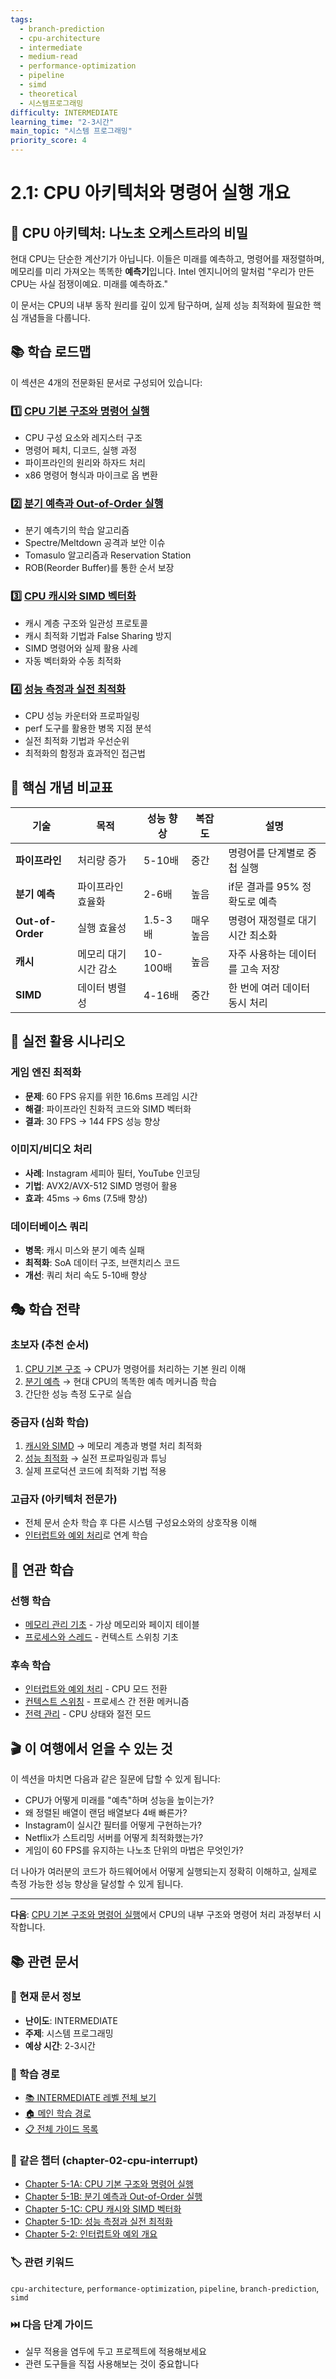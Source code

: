 ```yaml
---
tags:
  - branch-prediction
  - cpu-architecture
  - intermediate
  - medium-read
  - performance-optimization
  - pipeline
  - simd
  - theoretical
  - 시스템프로그래밍
difficulty: INTERMEDIATE
learning_time: "2-3시간"
main_topic: "시스템 프로그래밍"
priority_score: 4
---
```


# 2.1: CPU 아키텍처와 명령어 실행 개요

## 🎯 CPU 아키텍처: 나노초 오케스트라의 비밀

현대 CPU는 단순한 계산기가 아닙니다. 이들은 미래를 예측하고, 명령어를 재정렬하며, 메모리를 미리 가져오는 똑똑한 **예측기**입니다. Intel 엔지니어의 말처럼 "우리가 만든 CPU는 사실 점쟁이예요. 미래를 예측하죠."

이 문서는 CPU의 내부 동작 원리를 깊이 있게 탐구하며, 실제 성능 최적화에 필요한 핵심 개념들을 다룹니다.

## 📚 학습 로드맵

이 섹션은 4개의 전문화된 문서로 구성되어 있습니다:

### 1️⃣ [CPU 기본 구조와 명령어 실행](./02-02-cpu-fundamentals.md)

- CPU 구성 요소와 레지스터 구조
- 명령어 페치, 디코드, 실행 과정
- 파이프라인의 원리와 하자드 처리
- x86 명령어 형식과 마이크로 옵 변환

### 2️⃣ [분기 예측과 Out-of-Order 실행](./02-10-prediction-ooo.md)

- 분기 예측기의 학습 알고리즘
- Spectre/Meltdown 공격과 보안 이슈
- Tomasulo 알고리즘과 Reservation Station
- ROB(Reorder Buffer)를 통한 순서 보장

### 3️⃣ [CPU 캐시와 SIMD 벡터화](./02-11-cache-simd.md)

- 캐시 계층 구조와 일관성 프로토콜
- 캐시 최적화 기법과 False Sharing 방지
- SIMD 명령어와 실제 활용 사례
- 자동 벡터화와 수동 최적화

### 4️⃣ [성능 측정과 실전 최적화](./02-30-performance-optimization.md)

- CPU 성능 카운터와 프로파일링
- perf 도구를 활용한 병목 지점 분석
- 실전 최적화 기법과 우선순위
- 최적화의 함정과 효과적인 접근법

## 🎯 핵심 개념 비교표

| 기술 | 목적 | 성능 향상 | 복잡도 | 설명 |
|------|------|----------|--------|------|
| **파이프라인** | 처리량 증가 | 5-10배 | 중간 | 명령어를 단계별로 중첩 실행 |
| **분기 예측** | 파이프라인 효율화 | 2-6배 | 높음 | if문 결과를 95% 정확도로 예측 |
| **Out-of-Order** | 실행 효율성 | 1.5-3배 | 매우 높음 | 명령어 재정렬로 대기시간 최소화 |
| **캐시** | 메모리 대기시간 감소 | 10-100배 | 높음 | 자주 사용하는 데이터를 고속 저장 |
| **SIMD** | 데이터 병렬성 | 4-16배 | 중간 | 한 번에 여러 데이터 동시 처리 |

## 🚀 실전 활용 시나리오

### 게임 엔진 최적화

- **문제**: 60 FPS 유지를 위한 16.6ms 프레임 시간
- **해결**: 파이프라인 친화적 코드와 SIMD 벡터화
- **결과**: 30 FPS → 144 FPS 성능 향상

### 이미지/비디오 처리

- **사례**: Instagram 세피아 필터, YouTube 인코딩
- **기법**: AVX2/AVX-512 SIMD 명령어 활용
- **효과**: 45ms → 6ms (7.5배 향상)

### 데이터베이스 쿼리

- **병목**: 캐시 미스와 분기 예측 실패
- **최적화**: SoA 데이터 구조, 브랜치리스 코드
- **개선**: 쿼리 처리 속도 5-10배 향상

## 🎭 학습 전략

### 초보자 (추천 순서)

1. [CPU 기본 구조](./02-02-cpu-fundamentals.md) → CPU가 명령어를 처리하는 기본 원리 이해
2. [분기 예측](./02-10-prediction-ooo.md) → 현대 CPU의 똑똑한 예측 메커니즘 학습
3. 간단한 성능 측정 도구로 실습

### 중급자 (심화 학습)

1. [캐시와 SIMD](./02-11-cache-simd.md) → 메모리 계층과 병렬 처리 최적화
2. [성능 최적화](./02-30-performance-optimization.md) → 실전 프로파일링과 튜닝
3. 실제 프로덕션 코드에 최적화 기법 적용

### 고급자 (아키텍처 전문가)

- 전체 문서 순차 학습 후 다른 시스템 구성요소와의 상호작용 이해
- [인터럽트와 예외 처리](./02-12-interrupt-exception.md)로 연계 학습

## 🔗 연관 학습

### 선행 학습

- [메모리 관리 기초](../chapter-02-memory/) - 가상 메모리와 페이지 테이블
- [프로세스와 스레드](../chapter-04-process-thread/) - 컨텍스트 스위칭 기초

### 후속 학습  

- [인터럽트와 예외 처리](./02-12-interrupt-exception.md) - CPU 모드 전환
- [컨텍스트 스위칭](./02-16-context-switching.md) - 프로세스 간 전환 메커니즘
- [전력 관리](./04-power-management.md) - CPU 상태와 절전 모드

## 🎬 이 여행에서 얻을 수 있는 것

이 섹션을 마치면 다음과 같은 질문에 답할 수 있게 됩니다:

- CPU가 어떻게 미래를 "예측"하며 성능을 높이는가?
- 왜 정렬된 배열이 랜덤 배열보다 4배 빠른가?
- Instagram이 실시간 필터를 어떻게 구현하는가?
- Netflix가 스트리밍 서버를 어떻게 최적화했는가?
- 게임이 60 FPS를 유지하는 나노초 단위의 마법은 무엇인가?

더 나아가 여러분의 코드가 하드웨어에서 어떻게 실행되는지 정확히 이해하고, 실제로 측정 가능한 성능 향상을 달성할 수 있게 됩니다.

---

**다음**: [CPU 기본 구조와 명령어 실행](./02-02-cpu-fundamentals.md)에서 CPU의 내부 구조와 명령어 처리 과정부터 시작합니다.

## 📚 관련 문서

### 📖 현재 문서 정보

- **난이도**: INTERMEDIATE
- **주제**: 시스템 프로그래밍
- **예상 시간**: 2-3시간

### 🎯 학습 경로

- [📚 INTERMEDIATE 레벨 전체 보기](../learning-paths/intermediate/)
- [🏠 메인 학습 경로](../learning-paths/)
- [📋 전체 가이드 목록](../README.md)

### 📂 같은 챕터 (chapter-02-cpu-interrupt)

- [Chapter 5-1A: CPU 기본 구조와 명령어 실행](./02-02-cpu-fundamentals.md)
- [Chapter 5-1B: 분기 예측과 Out-of-Order 실행](./02-10-prediction-ooo.md)
- [Chapter 5-1C: CPU 캐시와 SIMD 벡터화](./02-11-cache-simd.md)
- [Chapter 5-1D: 성능 측정과 실전 최적화](./02-30-performance-optimization.md)
- [Chapter 5-2: 인터럽트와 예외 개요](./02-12-interrupt-exception.md)

### 🏷️ 관련 키워드

`cpu-architecture`, `performance-optimization`, `pipeline`, `branch-prediction`, `simd`

### ⏭️ 다음 단계 가이드

- 실무 적용을 염두에 두고 프로젝트에 적용해보세요
- 관련 도구들을 직접 사용해보는 것이 중요합니다
